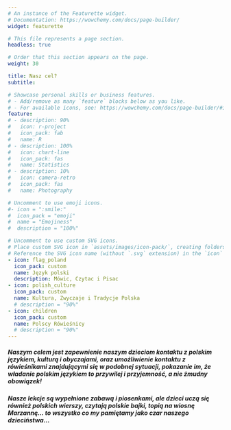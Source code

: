 ```yaml
---
# An instance of the Featurette widget.
# Documentation: https://wowchemy.com/docs/page-builder/
widget: featurette

# This file represents a page section.
headless: true

# Order that this section appears on the page.
weight: 30

title: Nasz cel?
subtitle:

# Showcase personal skills or business features.
# - Add/remove as many `feature` blocks below as you like.
# - For available icons, see: https://wowchemy.com/docs/page-builder/#icons
feature:
# - description: 90%
#   icon: r-project
#   icon_pack: fab
#   name: R
# - description: 100%
#   icon: chart-line
#   icon_pack: fas
#   name: Statistics
# - description: 10%
#   icon: camera-retro
#   icon_pack: fas
#   name: Photography

# Uncomment to use emoji icons.
#- icon = ":smile:"
#  icon_pack = "emoji"
#  name = "Emojiness"
#  description = "100%"  

# Uncomment to use custom SVG icons.
# Place custom SVG icon in `assets/images/icon-pack/`, creating folders if necessary.
# Reference the SVG icon name (without `.svg` extension) in the `icon` field.
- icon: flag_poland
  icon_pack: custom
  name: Język polski
  description: Mówic, Czytac i Pisac
- icon: polish_culture
  icon_pack: custom
  name: Kultura, Zwyczaje i Tradycje Polska
  # description = "90%"
- icon: children
  icon_pack: custom
  name: Polscy Rówieśnicy
  # description = "90%"
---
```


##### Naszym celem jest zapewnienie naszym dzieciom kontaktu z polskim językiem, kulturą i obyczajami, oraz umożliwienie kontaktu z rówieśnikami znajdującymi się w podobnej sytuacji, pokazanie im, że władanie polskim językiem to przywilej i przyjemność, a nie żmudny obowiązek!

##### Nasze lekcje są wypełnione zabawą i piosenkami, ale dzieci uczą się również polskich wierszy, czytają polskie bajki, topią na wiosnę Marzannę… to wszystko co my pamiętamy jako czar naszego dzieciństwa…
